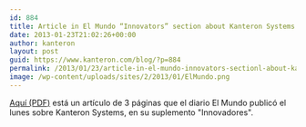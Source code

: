 ```yaml
---
id: 884
title: Article in El Mundo “Innovators” section about Kanteron Systems
date: 2013-01-23T21:02:26+00:00
author: kanteron
layout: post
guid: https://www.kanteron.com/blog/?p=884
permalink: /2013/01/23/article-in-el-mundo-innovators-sectionl-about-kanteron-systems/
image: /wp-content/uploads/sites/2/2013/01/ElMundo.png
---
```

<a title="https://issuu.com/kanteron/docs/inno21ene?mode=window" href="https://issuu.com/kanteron/docs/inno21ene?mode=window" target="_blank">Aquí (PDF)</a> está un artículo de 3 páginas que el diario El Mundo publicó el lunes sobre Kanteron Systems, en su suplemento "Innovadores".</p>